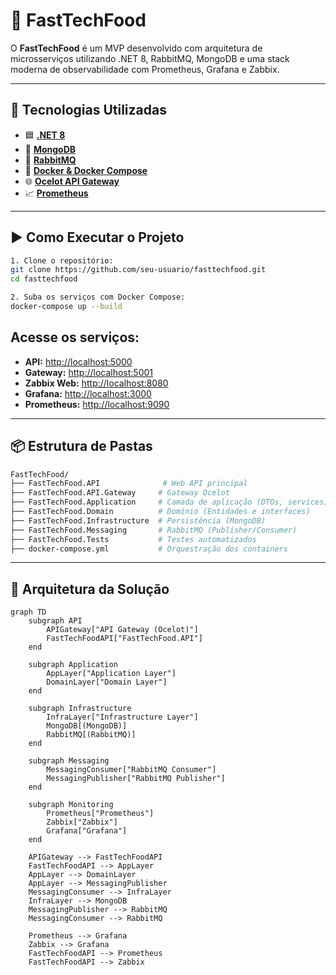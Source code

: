 # 🍔 FastTechFood

O **FastTechFood** é um MVP desenvolvido com arquitetura de microsserviços utilizando .NET 8, RabbitMQ, MongoDB e uma stack moderna de observabilidade com Prometheus, Grafana e Zabbix.

---
## 🚀 Tecnologias Utilizadas

- 🟦 **[.NET 8](https://dotnet.microsoft.com/en-us/download/dotnet/8.0)**
- 🍃 **[MongoDB](https://www.mongodb.com/)**
- 🐇 **[RabbitMQ](https://www.rabbitmq.com/)**
- 🐳 **[Docker & Docker Compose](https://www.docker.com/)**
- 🌐 **[Ocelot API Gateway](https://ocelot.readthedocs.io/en/latest/)**
- 📈 **[Prometheus](https://prometheus.io/)**

---
## ▶️ Como Executar o Projeto

```bash
1. Clone o repositório:
git clone https://github.com/seu-usuario/fasttechfood.git
cd fasttechfood

2. Suba os serviços com Docker Compose:
docker-compose up --build
````
## Acesse os serviços:

- **API:** [http://localhost:5000](http://localhost:5000)
- **Gateway:** [http://localhost:5001](http://localhost:5001)
- **Zabbix Web:** [http://localhost:8080](http://localhost:8080)
- **Grafana:** [http://localhost:3000](http://localhost:3000)
- **Prometheus:** [http://localhost:9090](http://localhost:9090)
---

## 📦 Estrutura de Pastas

```bash
FastTechFood/
├── FastTechFood.API              # Web API principal
├── FastTechFood.API.Gateway     # Gateway Ocelot
├── FastTechFood.Application     # Camada de aplicação (DTOs, services)
├── FastTechFood.Domain          # Domínio (Entidades e interfaces)
├── FastTechFood.Infrastructure  # Persistência (MongoDB)
├── FastTechFood.Messaging       # RabbitMQ (Publisher/Consumer)
├── FastTechFood.Tests           # Testes automatizados
├── docker-compose.yml           # Orquestração dos containers
````
---

## 📐 Arquitetura da Solução

```mermaid
graph TD
    subgraph API
        APIGateway["API Gateway (Ocelot)"]
        FastTechFoodAPI["FastTechFood.API"]
    end

    subgraph Application
        AppLayer["Application Layer"]
        DomainLayer["Domain Layer"]
    end

    subgraph Infrastructure
        InfraLayer["Infrastructure Layer"]
        MongoDB[(MongoDB)]
        RabbitMQ[(RabbitMQ)]
    end

    subgraph Messaging
        MessagingConsumer["RabbitMQ Consumer"]
        MessagingPublisher["RabbitMQ Publisher"]
    end

    subgraph Monitoring
        Prometheus["Prometheus"]
        Zabbix["Zabbix"]
        Grafana["Grafana"]
    end

    APIGateway --> FastTechFoodAPI
    FastTechFoodAPI --> AppLayer
    AppLayer --> DomainLayer
    AppLayer --> MessagingPublisher
    MessagingConsumer --> InfraLayer
    InfraLayer --> MongoDB
    MessagingPublisher --> RabbitMQ
    MessagingConsumer --> RabbitMQ

    Prometheus --> Grafana
    Zabbix --> Grafana
    FastTechFoodAPI --> Prometheus
    FastTechFoodAPI --> Zabbix
